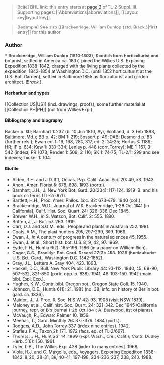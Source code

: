 > [!cite] BHL link: this entry starts at [page 2](https://www.biodiversitylibrary.org/item/103861#page/12/mode/1up) of TL-2 Suppl. III.
> Supporting pages: [[Abbreviations|abbreviations]], [[Layout key|layout key]].

> [!example] See also [[Brackenridge, William Dunlop {std. Brack.}|first entry]] for this author

### Author

\* Brackenridge, William Dunlop (1810-1893), Scottish born horticulturist and botanist, settled in America ca. 1837, joined the Wilkes U.S. Exploring Expedition 1838-1842, charged with the living plants collected by the expedition, 1842-1854 at Washington D.C. (until 1852 horticulturist at the U.S. Bot. Garden), settled in Baltimore 1855 as floriculturist and garden architect. (*Brack.*).

#### Herbarium and types

[[Collection US|US]] (incl. drawings, proofs), some further material at [[Collection PH|PH]] (not from Wilkes Exp.).

#### Bibliography and biography

Backer p. 80; Barnhart 1: 237 (b. 10 Jun 1810, Ayr, Scotland, d. 3 Feb 1893, Baltimore, Md.); BB p. 42; BM 1: 219; Bossert p. 49; DAB; Desmond p. 83 (further refs.); Ewan ed. 1: 19, 168, 283, 317, ed. 2: 24-25; Hortus 3: 1189; HR; IF p. 684; Kew 1: 333-334; Lenley p. 448 (corr. Torrey); ME 1: 167, 3: 542 (index); PR 1073; Rehder 1: 509, 3: 116; SK 1: 74-75; TL-2/1: 299 and see indexes; Tucker 1: 104.

#### Biofile

- Alden, R.H. and J.D. Ifft, Occas. Pap. Calif. Acad. Sci. 20: 49, 53. 1943.
- Anon., Amer. Florist 8: 678, 698. 1893 (portr.).
- Barnhart, J.H., J. New York Bot. Gard. 20(234): 117-124. 1919 (B. and his book on ferns \[TL-2/697\]).
- Bartlett, H.H., Proc. Amer. Philos. Soc. 82: 673-679. 1940 (coll.).
- Brackenridge, W.D., Journal of W.D. Brackenridge, 1-28 Oct 1841 \[in California\], Calif. Hist. Soc. Quart. 24: 326-336. Dec 1845.
- Brewer, W.H., *in* S. Watson, Bot. Calif. 2: 555. 1880.
- Britten, J., J. Bot. 57: 263. 1919.
- Carr, D.J. and S.G.M., eds., People and plants in Australia 252. 1981.
- Coats, A.M., The plant hunters 295, 297-299, 309. 1969.
- Ewan, J., *in* A century of progress in the natural sciences 45. 1955.
- Ewan, J. et al., Short hist. bot. U.S. 8, 9, 42, 97. 1969.
- Eyde, R.H., Huntia 6(2): 165-196. 1986 (in a paper on William Rich).
- Gager, C.S., Brooklyn Bot. Gard. Record 27(3): 358. 1938 (horticulturist U.S. Bot. Gard., Washington D.C. 1842-1852).
- Gray, J.L., Letters A. Gray 404, 423. 1893.
- Haskell, D.C., Bull. New York Public Library 44: 93-112. 1940, 45: 69-90, 507-532, 821-850 (portr. opp. p. 838). 1941, 46: 103-150. 1942 (main bibl. Expl. Exp.).
- Hughes, K.W., Contr. bibl. Oregon bot., Oregon State Coll. 15. 1940.
- Johnson, D.E., Huntia 6(1): 21. 1985 (no. 38; info. on history of Berlin bot. gard. ca. 1836).
- Maiden, J., J. Proc. R. Soc. N.S.W. 42: 93. 1908 (visit NSW 1839).
- Maloney et al., Calif. hist. Soc. Quart. 24: 321-342. Dec 1945 (California journey, repr. of B's journal 1-28 Oct 1841; A. Eastwood, list of plants).
- McVaugh, R., Edward Palmer 10. 1959.
- Meehan, T., Gard. Monthly 26: 375-376. 1884 (portr.).
- Rodgers, A.D., John Torrey 337 (index nine entries). 1942.
- Stafleu, F.A., Taxon 21: 171. 1972 (facs. ed. of TL-2/697).
- Thomas, J.H., Huntia 3: 14. 1969 (expl. Wash., Ore., Calif.); Contr. Dudley Herb. 5(6): 150. 1961.
- Tyler, D.B., The Wilkes Exp. 428 \[index to many entries\]. 1968.
- Viola, H.J. and C. Margolis, eds., Voyagers, Exploring Expedition 1838-1842: ii, 20, 28-31, 36, 40-41, 197-198, 234-236, 237, 238, 240. 1988.


